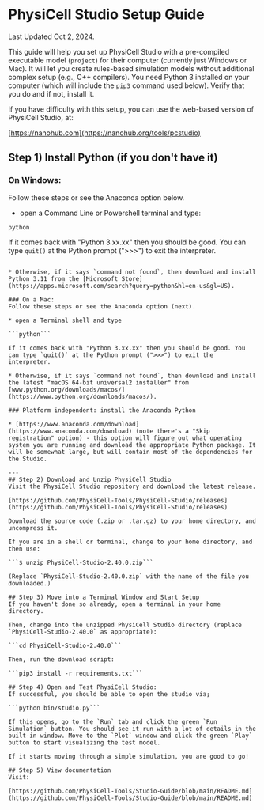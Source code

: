# PhysiCell Studio Setup Guide 
Last Updated Oct 2, 2024. 

This guide will help you set up PhysiCell Studio  with a pre-compiled  executable model (`project`) for their computer (currently just Windows or Mac). 
It will let you create rules-based simulation models without additional complex setup (e.g., C++ compilers). You need Python 3 installed on your computer (which will include the `pip3` command used below). Verify that you do and if not, install it. 

If you have difficulty with this setup, you can use the web-based version of PhysiCell Studio, at: 

[https://nanohub.com](https://nanohub.org/tools/pcstudio)


## Step 1) Install Python (if you don't have it)

### On Windows:
Follow these steps or see the Anaconda option below.

* open a Command Line or Powershell terminal and type:

```python```

If it comes back with "Python 3.xx.xx" then you should be good. You can type `quit()` at the Python prompt (">>>") to exit the interpreter.
```

* Otherwise, if it says `command not found`, then download and install Python 3.11 from the [Microsoft Store](https://apps.microsoft.com/search?query=python&hl=en-us&gl=US).

### On a Mac:
Follow these steps or see the Anaconda option (next).

* open a Terminal shell and type

```python```

If it comes back with "Python 3.xx.xx" then you should be good. You can type `quit()` at the Python prompt (">>>") to exit the interpreter.

* Otherwise, if it says `command not found`, then download and install the latest "macOS 64-bit universal2 installer" from [www.python.org/downloads/macos/](https://www.python.org/downloads/macos/).

### Platform independent: install the Anaconda Python

* [https://www.anaconda.com/download](https://www.anaconda.com/download) (note there's a "Skip registration" option) - this option will figure out what operating system you are running and download the appropriate Python package. It will be somewhat large, but will contain most of the dependencies for the Studio.

---
## Step 2) Download and Unzip PhysiCell Studio 
Visit the PhysiCell Studio repository and download the latest release. 

[https://github.com/PhysiCell-Tools/PhysiCell-Studio/releases](https://github.com/PhysiCell-Tools/PhysiCell-Studio/releases)

Download the source code (.zip or .tar.gz) to your home directory, and uncompress it. 

If you are in a shell or terminal, change to your home directory, and then use: 

```$ unzip PhysiCell-Studio-2.40.0.zip```

(Replace `PhysiCell-Studio-2.40.0.zip` with the name of the file you downloaded.) 

## Step 3) Move into a Terminal Window and Start Setup 
If you haven't done so already, open a terminal in your home directory. 

Then, change into the unzipped PhysiCell Studio directory (replace `PhysiCell-Studio-2.40.0` as appropriate): 

```cd PhysiCell-Studio-2.40.0```

Then, run the download script: 

```pip3 install -r requirements.txt```

## Step 4) Open and Test PhysiCell Studio: 
If successful, you should be able to open the studio via; 

```python bin/studio.py```

If this opens, go to the `Run` tab and click the green `Run Simulation` button. You should see it run with a lot of details in the built-in window. Move to the `Plot` window and click the green `Play` button to start visualizing the test model.

If it starts moving through a simple simulation, you are good to go! 

## Step 5) View documentation
Visit: 

[https://github.com/PhysiCell-Tools/Studio-Guide/blob/main/README.md](https://github.com/PhysiCell-Tools/Studio-Guide/blob/main/README.md) 



